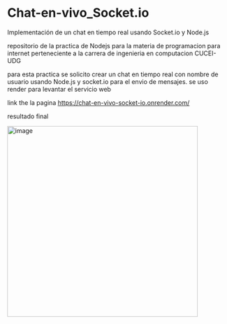 # Chat-en-vivo_Socket.io
Implementación de un chat en tiempo real usando Socket.io y Node.js

repositorio de la practica de Nodejs para la materia de programacion para internet perteneciente a la carrera de ingenieria en computacion CUCEI-UDG

para esta practica se solicito crear un chat en tiempo real con nombre de usuario usando Node.js y socket.io para el envio de mensajes.
se uso render para levantar el servicio web

link the la pagina https://chat-en-vivo-socket-io.onrender.com/  

resultado final

<img width="436" alt="image" src="https://github.com/user-attachments/assets/e9eccfd6-be6c-4823-8247-73c738f4cea4" />
